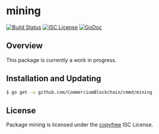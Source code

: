 mining
======

[![Build Status](http://img.shields.io/travis/CommerciumBlockchain/cmmd.svg)](https://travis-ci.org/CommerciumBlockchain/cmmd)
[![ISC License](http://img.shields.io/badge/license-ISC-blue.svg)](http://copyfree.org)
[![GoDoc](https://img.shields.io/badge/godoc-reference-blue.svg)](http://godoc.org/github.com/CommerciumBlockchain/cmmd/mining)

## Overview

This package is currently a work in progress.

## Installation and Updating

```bash
$ go get -u github.com/CommerciumBlockchain/cmmd/mining
```

## License

Package mining is licensed under the [copyfree](http://copyfree.org) ISC
License.
